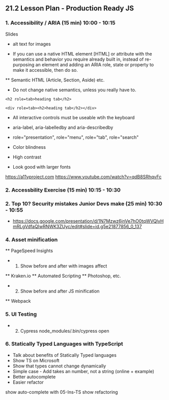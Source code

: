 ## 21.2 Lesson Plan - Production Ready JS

### 1. Accessibility / ARIA (15 min) 10:00 - 10:15

Slides

* alt text for images

* If you can use a native HTML element [HTML] or attribute with the semantics and behavior you require already built in, instead of re-purposing an element and adding an ARIA role, state or property to make it accessible, then do so.

** Semantic HTML (Article, Section, Aside) etc.

* Do not change native semantics, unless you really have to.

`<h2 role=tab>heading tab</h2>`

`<div role=tab><h2>heading tab</h2></div>`

* All interactive controls must be useable wtih the keyboard

* aria-label, aria-labelledby and aria-describedby 

* role="presentation", role="menu", role="tab", role="search"

* Color blindness

* High contrast

* Look good with larger fonts

https://a11yproject.com
https://www.youtube.com/watch?v=qdB8SRhqvFc

### 2. Accessbility Exercise (15 min) 10:15 - 10:30


### 2. Top 10? Security mistakes Junior Devs make (25 min) 10:30 - 10:55

* https://docs.google.com/presentation/d/1N7Mzwz6jnVe7hO0tqWVQlyHmRLgVdfaQIwRNWK3ZUyc/edit#slide=id.g5e21877856_0_137


### 4. Asset minification

** PageSpeed Insights

* 1. Show before and after with images affect

** Kraken.io
** Automated Scripting
** Photoshop, etc.

* 2. Show before and after JS minification

** Webpack

### 5. UI Testing

* 2. Cypress
node_modules/.bin/cypress open


### 6. Statically Typed Languages with TypeScript

* Talk about benefits of Statically Typed languages
* Show TS on Microsoft
* Show that types cannot change dynamically
* Simple case - Add takes an number, not a string (online + example)
* Better autocomplete
* Easier refactor

show auto-complete with 05-Ins-TS
show refactoring

